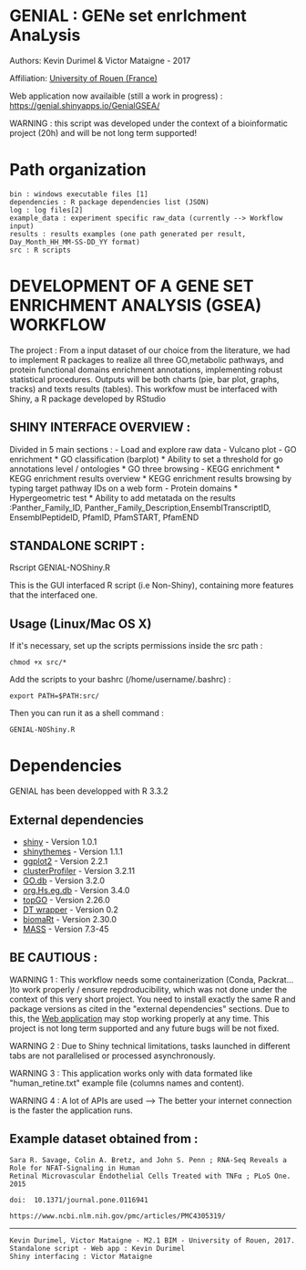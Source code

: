 GENIAL : GENe set enrIchment AnaLysis
===================

Authors: Kevin Durimel & Victor Mataigne - 2017

Affiliation: [University of Rouen (France)](http://www.univ-rouen.fr/)

Web application now availaible (still a work in progress) : https://genial.shinyapps.io/GenialGSEA/

WARNING : this script was developed under the context of a bioinformatic project (20h) and will be not long term supported!

<i class="icon-file"></i>  Path organization
=================

    bin : windows executable files [1]
    dependencies : R package dependencies list (JSON)
    log : log files[2]
    example_data : experiment specific raw_data (currently --> Workflow input) 
    results : results examples (one path generated per result, Day_Month_HH_MM-SS-DD_YY format)
    src : R scripts


DEVELOPMENT OF A GENE SET ENRICHMENT ANALYSIS (GSEA) WORKFLOW
==================================================================
The project :
From a input dataset of our choice from the literature, we had to implement R packages to realize all three GO,metabolic        pathways, and protein functional domains enrichment annotations, implementing robust statistical procedures. Outputs will be both charts (pie, bar plot, graphs, tracks) and texts results (tables). This workfow must be interfaced with Shiny, a R package developed by RStudio
    
SHINY INTERFACE OVERVIEW :
-----------------------------

Divided in 5 main sections :
	- Load and explore raw data
	- Vulcano plot
	- GO enrichment
		* GO classification (barplot)
		* Ability to set a threshold for go annotations level / ontologies
		* GO three browsing
	- KEGG enrichment
		* KEGG enrichment results overview
		* KEGG enrichment results browsing by typing target pathway IDs on a web form
	- Protein domains
		* Hypergeometric test
		* Ability to add metatada on the results :Panther_Family_ID, Panther_Family_Description,EnsemblTranscriptID, EnsemblPeptideID, PfamID, PfamSTART, PfamEND
	

STANDALONE SCRIPT :
---------------------

Rscript GENIAL-NOShiny.R

This is the GUI interfaced R script (i.e Non-Shiny), containing more features that the interfaced one.

## Usage (Linux/Mac OS X)

If it's necessary, set up the scripts permissions inside the src path :

	chmod +x src/*

Add the scripts to your bashrc (/home/username/.bashrc) :

	export PATH=$PATH:src/
	
Then you can run it as a shell command :

	GENIAL-NOShiny.R


Dependencies
============

GENIAL has been developped with R 3.3.2

## External dependencies

* [shiny](https://shiny.rstudio.com/) - Version 1.0.1
* [shinythemes](https://github.com/rstudio/shinythemes) - Version 1.1.1
* [ggplot2](https://github.com/tidyverse/ggplot2) - Version 2.2.1
* [clusterProfiler](https://github.com/GuangchuangYu/clusterProfiler) - Version 3.2.11
* [GO.db](https://bioconductor.org/packages/release/data/annotation/html/GO.db.html) - Version 3.2.0
* [org.Hs.eg.db](http://bioconductor.org/packages/release/data/annotation/html/org.Hs.eg.db.html) - Version 3.4.0
* [topGO](http://bioconductor.org/packages/release/bioc/html/topGO.html) - Version 2.26.0
* [DT wrapper](https://cran.r-project.org/web/packages/DT/index.html) - Version 0.2
* [biomaRt](https://bioconductor.org/packages/release/bioc/html/biomaRt.html) - Version 2.30.0
* [MASS](https://github.com/cran/MASS) - Version 7.3-45



BE CAUTIOUS :
---------------------------
WARNING 1 : This workflow needs some containerization (Conda, Packrat... )to work properly / ensure repdroducibility, which was not done under the context of this very short project. You need to install exactly the same R and package versions as cited in the "external dependencies" sections.
Due to this, the [Web application](https://genial.shinyapps.io/GenialGSEA/) may stop working properly at any time. This project is not long term supported and any future bugs will be not fixed.

WARNING 2 : Due to Shiny technical limitations, tasks launched in different tabs are not parallelised or processed asynchronously.

WARNING 3 : This application works only with data formated like "human_retine.txt" example file (columns names and content).

WARNING 4 : A lot of APIs are used --> The better your internet connection is the faster the application runs.


Example dataset obtained from :
-----------------------------

	Sara R. Savage, Colin A. Bretz, and John S. Penn ; RNA-Seq Reveals a Role for NFAT-Signaling in Human 
	Retinal Microvascular Endothelial Cells Treated with TNFα ; PLoS One. 2015
	
	doi:  10.1371/journal.pone.0116941
	
	https://www.ncbi.nlm.nih.gov/pmc/articles/PMC4305319/

***********************************************************************************************************
    Kevin Durimel, Victor Mataigne - M2.1 BIM - University of Rouen, 2017.
	Standalone script - Web app : Kevin Durimel
	Shiny interfacing : Victor Mataigne
